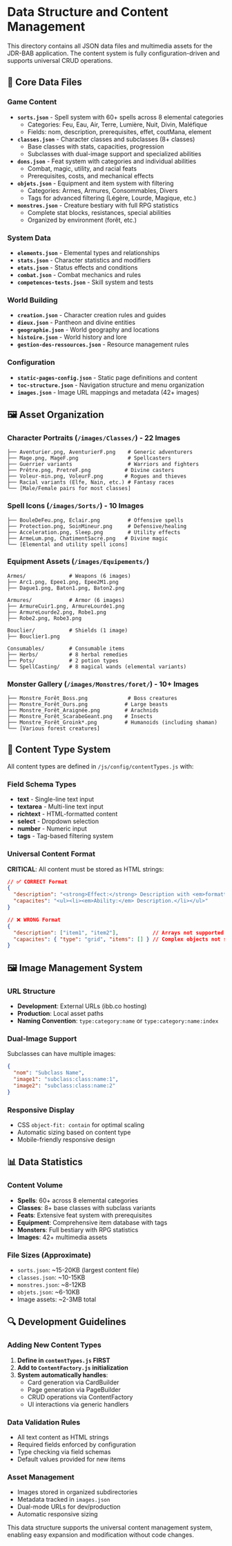# Data Structure and Content Management

This directory contains all JSON data files and multimedia assets for the JDR-BAB application. The content system is fully configuration-driven and supports universal CRUD operations.

## 📁 Core Data Files

### Game Content
- **`sorts.json`** - Spell system with 60+ spells across 8 elemental categories
  - Categories: Feu, Eau, Air, Terre, Lumière, Nuit, Divin, Maléfique
  - Fields: nom, description, prerequisites, effet, coutMana, element
- **`classes.json`** - Character classes and subclasses (8+ classes)
  - Base classes with stats, capacities, progression
  - Subclasses with dual-image support and specialized abilities
- **`dons.json`** - Feat system with categories and individual abilities
  - Combat, magic, utility, and racial feats
  - Prerequisites, costs, and mechanical effects
- **`objets.json`** - Equipment and item system with filtering
  - Categories: Armes, Armures, Consommables, Divers
  - Tags for advanced filtering (Légère, Lourde, Magique, etc.)
- **`monstres.json`** - Creature bestiary with full RPG statistics
  - Complete stat blocks, resistances, special abilities
  - Organized by environment (forêt, etc.)

### System Data
- **`elements.json`** - Elemental types and relationships
- **`stats.json`** - Character statistics and modifiers
- **`etats.json`** - Status effects and conditions
- **`combat.json`** - Combat mechanics and rules
- **`competences-tests.json`** - Skill system and tests

### World Building
- **`creation.json`** - Character creation rules and guides
- **`dieux.json`** - Pantheon and divine entities
- **`geographie.json`** - World geography and locations
- **`histoire.json`** - World history and lore
- **`gestion-des-ressources.json`** - Resource management rules

### Configuration
- **`static-pages-config.json`** - Static page definitions and content
- **`toc-structure.json`** - Navigation structure and menu organization
- **`images.json`** - Image URL mappings and metadata (42+ images)

## 🖼️ Asset Organization

### Character Portraits (`/images/Classes/`) - 22 Images
```
├── Aventurier.png, AventurierF.png    # Generic adventurers
├── Mage.png, MageF.png                # Spellcasters
├── Guerrier variants                  # Warriors and fighters
├── Prêtre.png, PretreF.png           # Divine casters
├── Voleur-min.png, VoleurF.png       # Rogues and thieves
├── Racial variants (Elfe, Nain, etc.) # Fantasy races
└── [Male/Female pairs for most classes]
```

### Spell Icons (`/images/Sorts/`) - 10 Images
```
├── BouleDeFeu.png, Eclair.png         # Offensive spells
├── Protection.png, SoinMineur.png     # Defensive/healing
├── Acceleration.png, Sleep.png        # Utility effects
├── ArmeLum.png, ChatimentSacré.png   # Divine magic
└── [Elemental and utility spell icons]
```

### Equipment Assets (`/images/Equipements/`)
```
Armes/              # Weapons (6 images)
├── Arc1.png, Epee1.png, Epee2M1.png
├── Dague1.png, Baton1.png, Baton2.png

Armures/            # Armor (6 images)
├── ArmureCuir1.png, ArmureLourde1.png
├── ArmureLourde2.png, Robe1.png
├── Robe2.png, Robe3.png

Bouclier/           # Shields (1 image)
├── Bouclier1.png

Consumables/        # Consumable items
├── Herbs/          # 8 herbal remedies
├── Pots/           # 2 potion types
└── SpellCasting/   # 8 magical wands (elemental variants)
```

### Monster Gallery (`/images/Monstres/foret/`) - 10+ Images
```
├── Monstre_Forêt_Boss.png             # Boss creatures
├── Monstre_Forêt_Ours.png            # Large beasts
├── Monstre_Forêt_Araignée.png        # Arachnids
├── Monstre_Forêt_ScarabeGeant.png    # Insects
├── Monstre_Forêt_Groink*.png         # Humanoids (including shaman)
└── [Various forest creatures]
```

## 🔧 Content Type System

All content types are defined in `/js/config/contentTypes.js` with:

### Field Schema Types
- **text** - Single-line text input
- **textarea** - Multi-line text input  
- **richtext** - HTML-formatted content
- **select** - Dropdown selection
- **number** - Numeric input
- **tags** - Tag-based filtering system

### Universal Content Format
**CRITICAL**: All content must be stored as HTML strings:

```json
// ✅ CORRECT Format
{
  "description": "<strong>Effect:</strong> Description with <em>formatting</em>",
  "capacites": "<ul><li><em>Ability:</em> Description.</li></ul>"
}

// ❌ WRONG Format  
{
  "description": ["item1", "item2"],           // Arrays not supported
  "capacites": { "type": "grid", "items": [] } // Complex objects not supported
}
```

## 🖼️ Image Management System

### URL Structure
- **Development**: External URLs (ibb.co hosting)
- **Production**: Local asset paths
- **Naming Convention**: `type:category:name` or `type:category:name:index`

### Dual-Image Support
Subclasses can have multiple images:
```json
{
  "nom": "Subclass Name",
  "image1": "subclass:class:name:1",
  "image2": "subclass:class:name:2"
}
```

### Responsive Display
- CSS `object-fit: contain` for optimal scaling
- Automatic sizing based on content type
- Mobile-friendly responsive design

## 📊 Data Statistics

### Content Volume
- **Spells**: 60+ across 8 elemental categories
- **Classes**: 8+ base classes with subclass variants
- **Feats**: Extensive feat system with prerequisites
- **Equipment**: Comprehensive item database with tags
- **Monsters**: Full bestiary with RPG statistics
- **Images**: 42+ multimedia assets

### File Sizes (Approximate)
- `sorts.json`: ~15-20KB (largest content file)
- `classes.json`: ~10-15KB
- `monstres.json`: ~8-12KB  
- `objets.json`: ~6-10KB
- Image assets: ~2-3MB total

## 🔍 Development Guidelines

### Adding New Content Types
1. **Define in `contentTypes.js` FIRST**
2. **Add to `ContentFactory.js` initialization**
3. **System automatically handles**:
   - Card generation via CardBuilder
   - Page generation via PageBuilder
   - CRUD operations via ContentFactory
   - UI interactions via generic handlers

### Data Validation Rules
- All text content as HTML strings
- Required fields enforced by configuration
- Type checking via field schemas
- Default values provided for new items

### Asset Management
- Images stored in organized subdirectories
- Metadata tracked in `images.json`
- Dual-mode URLs for dev/production
- Automatic responsive sizing

This data structure supports the universal content management system, enabling easy expansion and modification without code changes.